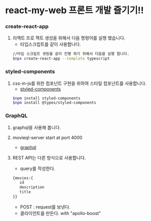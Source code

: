# react-my-web 프론트 개발 즐기기!!

### create-react-app

1. 리액트 프로 젝트 생성을 위해서 다음 명령어를 실행 했습니다.
   - 타입스크립트를 같이 사용합니다.
   ```bash
   //타입 스크립트 셋팅을 같이 진행 하기 위해서 다음을 실행 합니다.
   $npx create-react-app --template typescript
   ```

### styled-components

1. css-in-js를 위한 컴포넌트 구현을 위하여 스타일 컴포넌트를 사용합니다.
   - [styled-components](https://styled-components.com/, 'styled-components link')
   ```bash
   $npm install styled-components
   $npm install @types/styled-components
   ```

### GraphQL

1. graphql을 사용해 봅니다.
2. movieql-server start at port 4000

   - [graphql](https://www.apollographql.com/docs/react/get-started, 'graphql link')

3. REST API는 다른 방식으로 사용합니다.
   - query를 작성한다.
   ```graphql
   {movies:{
      id
      description
      title
   }}
   ```
   - POST : request를 보낸다.
   - 클라이언트를 만든다. with "apollo-boost"
